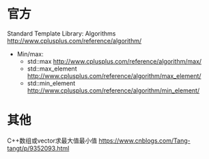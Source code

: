 
# 官方

Standard Template Library: Algorithms http://www.cplusplus.com/reference/algorithm/
- Min/max:
  * std::max http://www.cplusplus.com/reference/algorithm/max/
  * std::max_element http://www.cplusplus.com/reference/algorithm/max_element/
  * std::min_element http://www.cplusplus.com/reference/algorithm/min_element/

# 其他

C++数组或vector求最大值最小值 https://www.cnblogs.com/Tang-tangt/p/9352093.html
